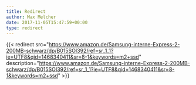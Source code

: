 ```yaml
---
title: Redirect
author: Max Melcher
date: 2017-11-05T15:47:59+00:00
type: redirect
---
```

{{< redirect src="https://www.amazon.de/Samsung-interne-Express-2-200MB-schwarz/dp/B015SOI392/ref=sr_1_1?ie=UTF8&qid=1468340411&sr=8-1&keywords=m2+ssd" description="https://www.amazon.de/Samsung-interne-Express-2-200MB-schwarz/dp/B015SOI392/ref=sr_1_1?ie=UTF8&qid=1468340411&sr=8-1&keywords=m2+ssd" >}}
